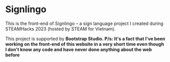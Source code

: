 # Signlingo
This is the front-end of Signlingo – a sign language project I created during STEAMHacks 2023 (hosted by STEAM for Vietnam).

This project is supported by <b>Bootstrap Studio.<b>
P/s: It's a fact that I've been working on the front-end of this website in a very short time even though I don't know any code and have never done anything about the web before
